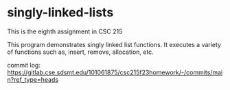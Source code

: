 # singly-linked-lists
This is the eighth assignment in CSC 215

This program demonstrates singly linked list functions. It executes a variety of functions such as, insert, remove, allocation, etc. 

commit log: https://gitlab.cse.sdsmt.edu/101061875/csc215f23homework/-/commits/main?ref_type=heads
